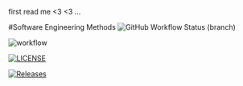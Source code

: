 first read me <3
<3 ...

#Software Engineering Methods
![GitHub Workflow Status (branch)](https://img.shields.io/github/workflow/status/maricix-18/sem/A%20workflow%20for%20my%20Hello%20World%20App/develop)

![workflow](https://img.shields.io/github/workflow/status/maricix-18/sem/A%20workflow%20for%20my%20Hello%20World%20App)

[![LICENSE](https://img.shields.io/github/license/maricix-18/sem.svg?style=flat-square)](https://github.com/maricix-18/sem/blob/master/LICENSE)

[![Releases](https://img.shields.io/github/release/maricix-18/sem/all.svg?style=flat-square)](https://github.com/maricix-18/sem/releases)